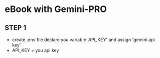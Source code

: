 # eBook with Gemini-PRO
## STEP 1
- create .env file declare you variable 'API_KEY' and assign 'gemini api key'
- API_KEY = you api key
